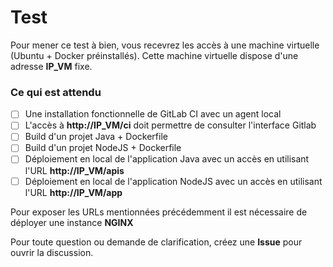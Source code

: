 # Test 

Pour mener ce test à bien, vous recevrez les accès à une machine virtuelle (Ubuntu + Docker préinstallés).
Cette machine virtuelle dispose d'une adresse **IP_VM** fixe.

### Ce qui est attendu


- [ ] Une installation fonctionnelle de GitLab CI avec un agent local
- [ ] L'accès à **http://IP_VM/ci** doit permettre de consulter l'interface Gitlab
- [ ] Build d'un projet Java + Dockerfile 
- [ ] Build d'un projet NodeJS + Dockerfile
- [ ] Déploiement en local de l'application Java avec un accès en utilisant l'URL **http://IP_VM/apis**
- [ ] Déploiement en local de l'application NodeJS avec un accès en utilisant l'URL **http://IP_VM/app**

Pour exposer les URLs mentionnées précédemment il est nécessaire de déployer une instance **NGINX**

Pour toute question ou demande de clarification, créez une **Issue** pour ouvrir la discussion.
